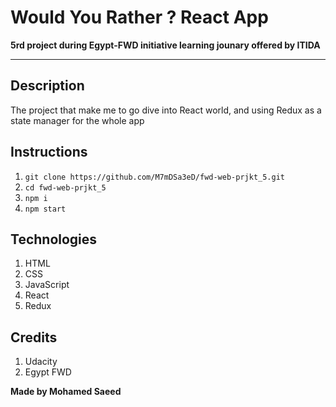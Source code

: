 # Would You Rather ? React App

**5rd project during Egypt-FWD initiative learning jounary offered by ITIDA**

---

## Description

The project that make me to go dive into React world, and using Redux as a state manager for the whole app

## Instructions

1. `git clone https://github.com/M7mDSa3eD/fwd-web-prjkt_5.git`
2. `cd fwd-web-prjkt_5`
3. `npm i`
4. `npm start`

## Technologies

1. HTML
2. CSS
3. JavaScript
4. React
5. Redux

## Credits

1. Udacity
2. Egypt FWD

**Made by Mohamed Saeed**
